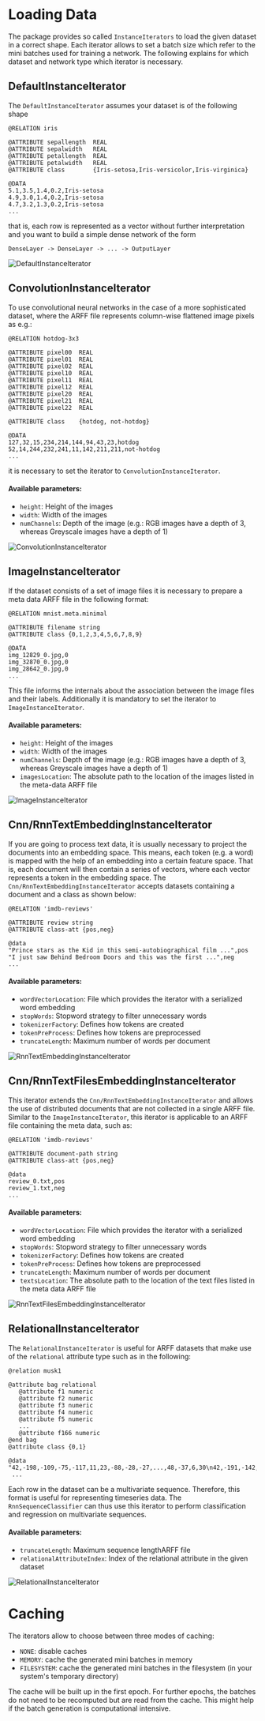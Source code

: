 # Loading Data

The package provides so called `InstanceIterators` to load the given dataset in a correct shape. Each iterator allows to set a batch size which refer to the mini batches used for training a network. The following explains for which dataset and network type which iterator is necessary.

## DefaultInstanceIterator
The `DefaultInstanceIterator` assumes your dataset is of the following shape
```
@RELATION iris

@ATTRIBUTE sepallength  REAL
@ATTRIBUTE sepalwidth   REAL
@ATTRIBUTE petallength  REAL
@ATTRIBUTE petalwidth   REAL
@ATTRIBUTE class        {Iris-setosa,Iris-versicolor,Iris-virginica}

@DATA
5.1,3.5,1.4,0.2,Iris-setosa
4.9,3.0,1.4,0.2,Iris-setosa
4.7,3.2,1.3,0.2,Iris-setosa
...
```
that is, each row is represented as a vector without further interpretation
and you want to build a simple dense network of the form
``` 
DenseLayer -> DenseLayer -> ... -> OutputLayer
```


![DefaultInstanceIterator](../img/gui/default-instance-iterator.png)

## ConvolutionInstanceIterator
To use convolutional neural networks in the case of a more sophisticated dataset, where the ARFF file represents column-wise flattened image pixels as e.g.:
```
@RELATION hotdog-3x3

@ATTRIBUTE pixel00  REAL
@ATTRIBUTE pixel01  REAL
@ATTRIBUTE pixel02  REAL
@ATTRIBUTE pixel10  REAL
@ATTRIBUTE pixel11  REAL
@ATTRIBUTE pixel12  REAL
@ATTRIBUTE pixel20  REAL
@ATTRIBUTE pixel21  REAL
@ATTRIBUTE pixel22  REAL

@ATTRIBUTE class    {hotdog, not-hotdog}

@DATA
127,32,15,234,214,144,94,43,23,hotdog
52,14,244,232,241,11,142,211,211,not-hotdog
...
```
it is necessary to set the iterator to `ConvolutionInstanceIterator`. 

#### Available parameters:

- `height`: Height of the images
- `width`: Width of the images
- `numChannels`: Depth of the image (e.g.: RGB images have a depth of 3, whereas Greyscale images have a depth of 1)

![ConvolutionInstanceIterator](../img/gui/convolution-instance-iterator.png)

## ImageInstanceIterator
If the dataset consists of a set of image files it is necessary to prepare a meta data ARFF file in the following format:
```
@RELATION mnist.meta.minimal

@ATTRIBUTE filename string
@ATTRIBUTE class {0,1,2,3,4,5,6,7,8,9}

@DATA
img_12829_0.jpg,0
img_32870_0.jpg,0
img_28642_0.jpg,0
...
```
This file informs the internals about the association between the image files and their labels. Additionally it is mandatory to set the iterator to `ImageInstanceIterator`. 

#### Available parameters:

- `height`: Height of the images
- `width`: Width of the images
- `numChannels`: Depth of the image (e.g.: RGB images have a depth of 3, whereas Greyscale images have a depth of 1)
- `imagesLocation`: The absolute path to the location of the images listed in the meta-data ARFF file

![ImageInstanceIterator](../img/gui/image-instance-iterator.png)

## Cnn/RnnTextEmbeddingInstanceIterator
If you are going to process text data, it is usually necessary to project the documents into an embedding space. This means, each token (e.g. a word) is mapped with the help of an embedding into a certain feature space. That is, each document will then contain a series of vectors, where each vector represents a token in the embedding space. The `Cnn/RnnTextEmbeddingInstanceIterator` accepts datasets containing a document and a class as shown below:
```
@RELATION 'imdb-reviews'

@ATTRIBUTE review string
@ATTRIBUTE class-att {pos,neg}

@data
"Prince stars as the Kid in this semi-autobiographical film ...",pos
"I just saw Behind Bedroom Doors and this was the first ...",neg
...
```
#### Available parameters:

- `wordVectorLocation`: File which provides the iterator with a serialized word embedding
- `stopWords`: Stopword strategy to filter unnecessary words
- `tokenizerFactory`: Defines how tokens are created
- `tokenPreProcess`: Defines how tokens are preprocessed
- `truncateLength`: Maximum number of words per document

![RnnTextEmbeddingInstanceIterator](../img/gui/rnn-text-embedding-instance-iterator.png)

## Cnn/RnnTextFilesEmbeddingInstanceIterator
This iterator extends the `Cnn/RnnTextEmbeddingInstanceIterator` and allows the use of distributed documents that are not collected in a single ARFF file. Similar to the `ImageInstanceIterator`, this iterator is applicable to an ARFF file containing the meta data, such as:
```
@RELATION 'imdb-reviews'

@ATTRIBUTE document-path string
@ATTRIBUTE class-att {pos,neg}

@data
review_0.txt,pos
review_1.txt,neg
...
```
#### Available parameters:

- `wordVectorLocation`: File which provides the iterator with a serialized word embedding
- `stopWords`: Stopword strategy to filter unnecessary words
- `tokenizerFactory`: Defines how tokens are created
- `tokenPreProcess`: Defines how tokens are preprocessed
- `truncateLength`: Maximum number of words per document
- `textsLocation`: The absolute path to the location of the text files listed in the meta data ARFF file

![RnnTextFilesEmbeddingInstanceIterator](../img/gui/rnn-text-files-embedding-instance-iterator.png)

## RelationalInstanceIterator

The `RelationalInstanceIterator` is useful for ARFF datasets that make use of the `relational` attribute type such as in the following:

```
@relation musk1
 
@attribute bag relational
   @attribute f1 numeric
   @attribute f2 numeric
   @attribute f3 numeric
   @attribute f4 numeric
   @attribute f5 numeric
   ...
   @attribute f166 numeric
@end bag
@attribute class {0,1}
 
@data
"42,-198,-109,-75,-117,11,23,-88,-28,-27,...,48,-37,6,30\n42,-191,-142,-65,-117,55,49,-170,-45,5,...,48,-37,5,30\n...",1
 ...
```

Each row in the dataset can be a multivariate sequence. Therefore, this format is useful for representing timeseries data. The `RnnSequenceClassifier` can thus use this iterator to perform classification and regression on multivariate sequences.

#### Available parameters:

- `truncateLength`: Maximum sequence lengthARFF file
- `relationalAttributeIndex`: Index of the relational attribute in the given dataset


![RelationalInstanceIterator](../img/gui/relational-instance-iterator.png)

# Caching

The iterators allow to choose between three modes of caching:

- `NONE`: disable caches
- `MEMORY`: cache the generated mini batches in memory
- `FILESYSTEM`: cache the generated mini batches in the filesystem (in your system's temporary directory)

The cache will be built up in the first epoch. For further epochs, the batches do not need to be recomputed but are read from the cache. This might help if the batch generation is computational intensive.